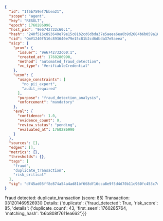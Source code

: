 ```json
{
  "id": "1f5b759ef7bbea21",
  "scope": "agent",
  "key": "RESULT",
  "epoch": 1760286990,
  "host_pid": "9e6742732c60:1",
  "hash": "240f516c893640e79e15c81b2cd6dbda37e5aeea6ea0b9d2684b6b059a183404",
  "cid": "QmV1240f516c893640e79e15c81b2cd6dbda37e5aeea",
  "aicp": {
    "prov": {
      "issuer": "9e6742732c60:1",
      "created_at": 1760286990,
      "method": "automated_fraud_detection",
      "vc_type": "VerifiableCredential"
    },
    "ucon": {
      "usage_constraints": [
        "no_pii_export",
        "audit_required"
      ],
      "purpose": "fraud_detection_analysis",
      "enforcement": "mandatory"
    },
    "eval": {
      "confidence": 1.0,
      "evidence_count": 0,
      "review_status": "pending",
      "evaluated_at": 1760286990
    }
  },
  "sources": [],
  "edges": [],
  "metrics": {},
  "thresholds": {},
  "tags": [
    "fraud",
    "duplicate_transaction",
    "risk_critical"
  ],
  "sig": "df45ad05ff8e874a54a4ad81bf668df16cca8e9f5d4d70b11c960fc453c7c27f"
}
```

Fraud detected: duplicate_transaction (score: 85)
Transaction: 031201469526930
Details: {'duplicate': {'fraud_detected': True, 'risk_score': 85, 'details': {'duplicate_count': 43, 'first_seen': 1760285764, 'matching_hash': 'b6b808f7611ea662'}}}